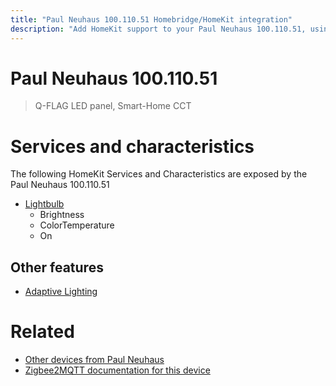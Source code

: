 ```yaml
---
title: "Paul Neuhaus 100.110.51 Homebridge/HomeKit integration"
description: "Add HomeKit support to your Paul Neuhaus 100.110.51, using Homebridge, Zigbee2MQTT and homebridge-z2m."
---
```

<!---
This file has been GENERATED using src/docgen/docgen.ts
DO NOT EDIT THIS FILE MANUALLY!
-->
# Paul Neuhaus 100.110.51
> Q-FLAG LED panel, Smart-Home CCT


# Services and characteristics
The following HomeKit Services and Characteristics are exposed by
the Paul Neuhaus 100.110.51

* [Lightbulb](../../light.md)
  * Brightness
  * ColorTemperature
  * On


## Other features
* [Adaptive Lighting](../../light.md)


# Related
* [Other devices from Paul Neuhaus](../index.md#paul_neuhaus)
* [Zigbee2MQTT documentation for this device](https://www.zigbee2mqtt.io/devices/100.110.51.html)